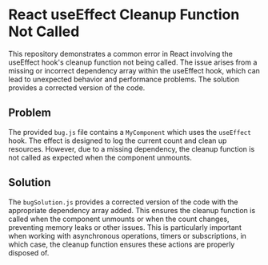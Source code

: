 # React useEffect Cleanup Function Not Called

This repository demonstrates a common error in React involving the useEffect hook's cleanup function not being called.  The issue arises from a missing or incorrect dependency array within the useEffect hook, which can lead to unexpected behavior and performance problems.  The solution provides a corrected version of the code. 

## Problem
The provided `bug.js` file contains a `MyComponent` which uses the `useEffect` hook. The effect is designed to log the current count and clean up resources. However, due to a missing dependency, the cleanup function is not called as expected when the component unmounts.

## Solution
The `bugSolution.js` provides a corrected version of the code with the appropriate dependency array added. This ensures the cleanup function is called when the component unmounts or when the count changes, preventing memory leaks or other issues. This is particularly important when working with asynchronous operations, timers or subscriptions, in which case, the cleanup function ensures these actions are properly disposed of.